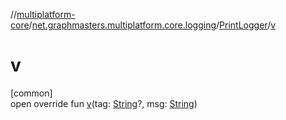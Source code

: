 //[multiplatform-core](../../../index.md)/[net.graphmasters.multiplatform.core.logging](../index.md)/[PrintLogger](index.md)/[v](v.md)

# v

[common]\
open override fun [v](v.md)(tag: [String](https://kotlinlang.org/api/latest/jvm/stdlib/kotlin/-string/index.html)?, msg: [String](https://kotlinlang.org/api/latest/jvm/stdlib/kotlin/-string/index.html))
